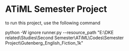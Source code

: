 # ATiML Semester Project


to run this project, use the following command 


python -W ignore runner.py --resource_path "E:\DKE related\Studies\Second Semester\ATiML\Codes\Semester Project\Gutenberg_English_Fiction_1k" 

